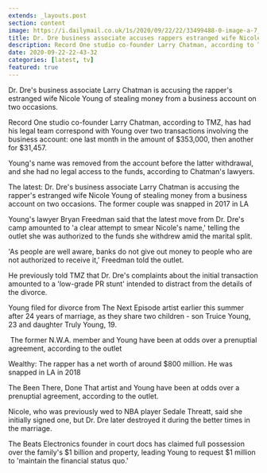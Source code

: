 ```yaml
---
extends: _layouts.post
section: content
image: https://i.dailymail.co.uk/1s/2020/09/22/22/33499488-0-image-a-7_1600810432790.jpg 
title: Dr. Dre business associate accuses rappers estranged wife Nicole Young of stealing money TWICE 
description: Record One studio co-founder Larry Chatman, according to TMZ, has had his legal team correspond with Young over two transactions involving the business account. 
date: 2020-09-22-22-43-32 
categories: [latest, tv] 
featured: true 
--- 
```

Dr. Dre's business associate Larry Chatman is accusing the rapper's estranged wife Nicole Young of stealing money from a business account on two occasions.

Record One studio co-founder Larry Chatman, according to TMZ, has had his legal team correspond with Young over two transactions involving the business account: one last month in the amount of $353,000, then another for $31,457.

Young's name was removed from the account before the latter withdrawal, and she had no legal access to the funds, according to Chatman's lawyers.

The latest: Dr. Dre's business associate Larry Chatman is accusing the rapper's estranged wife Nicole Young of stealing money from a business account on two occasions. The former couple was snapped in 2017 in LA

Young's lawyer Bryan Freedman said that the latest move from Dr. Dre's camp amounted to 'a clear attempt to smear Nicole's name,' telling the outlet she was authorized to the funds she withdrew amid the marital split.

'As people are well aware, banks do not give out money to people who are not authorized to receive it,' Freedman told the outlet. 

He previously told TMZ that Dr. Dre's complaints about the initial transaction amounted to a 'low-grade PR stunt' intended to distract from the details of the divorce.

Young filed for divorce from The Next Episode artist earlier this summer after 24 years of marriage, as they share two children - son Truice Young, 23 and daughter Truly Young, 19. 

 The former N.W.A. member and Young have been at odds over a prenuptial agreement, according to the outlet

Wealthy: The rapper has a net worth of around $800 million. He was snapped in LA in 2018

The Been There, Done That artist and Young have been at odds over a prenuptial agreement, according to the outlet.

Nicole, who was previously wed to NBA player Sedale Threatt, said she initially signed one, but Dr. Dre later destroyed it during the better times in the marriage.

The Beats Electronics founder in court docs has claimed full possession over the family's $1 billion and property, leading Young to request $1 million to 'maintain the financial status quo.'

